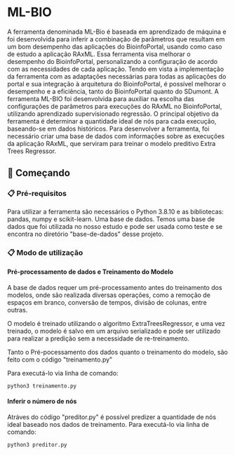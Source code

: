 # ML-BIO

A ferramenta denominada ML-Bio é baseada em aprendizado de máquina e foi desenvolvida para inferir a combinação de parâmetros que resultam em um bom desempenho das aplicações do BioinfoPortal, usando como caso de estudo a aplicação RAxML. Essa ferramenta visa melhorar o desempenho do BioinfoPortal, personalizando a configuração de acordo com as necessidades de cada aplicação. Tendo em vista a implementação da ferramenta com as adaptações necessárias para todas as aplicações do portal e sua integração à arquitetura do BioinfoPortal, é possível melhorar o desempenho e a eficiência, tanto do BioinfoPortal quanto do SDumont. A ferramenta ML-BIO foi desenvolvida para auxiliar na escolha das configurações de parâmetros para execuções do RAxML no BioinfoPortal, utilizando aprendizado supervisionado regressão. O principal objetivo da ferramenta é determinar a quantidade ideal de nós para cada execução, baseando-se em dados históricos. Para desenvolver a ferramenta, foi necessário criar uma base de dados com informações sobre as execuções da aplicação RAxML, que serviram para treinar o modelo preditivo Extra Trees Regressor.

## 🚀 Começando
### 📋 Pré-requisitos

Para utilizar a ferramenta são necessários o Python 3.8.10 e as bibliotecas: pandas, numpy e scikit-learn.
Uma base de dados. Temos uma base de dados que foi utilizada no nosso estudo e pode ser usada como teste e se encontra no diretório "base-de-dados" desse projeto.

### 📋 Modo de utilização

#### Pré-processamento de dados e Treinamento do Modelo

A base de dados requer um pré-processamento antes do treinamento dos modelos, onde são realizada diversas operações, como a remoção de espaços em branco, conversão de tempos, divisão de colunas, entre outras.

O modelo é treinado utilizando o algoritmo ExtraTreesRegressor, e uma vez treinado, o modelo é salvo em um arquivo serializado e pode ser utilizado para realizar a predição sem a necessidade de re-treinamento. 

Tanto o Pré-pocessamento dos dados quanto o treinamento do modelo, são feito com o código "treinamento.py"

Para executá-lo via linha de comando:
```
python3 treinamento.py
```

#### Inferir o número de nós
Atráves do código "preditor.py" é possível predizer a quantidade de nós ideal baseado nos dados de treinamento. Para executá-lo via linha de comando:

```
python3 preditor.py
```
